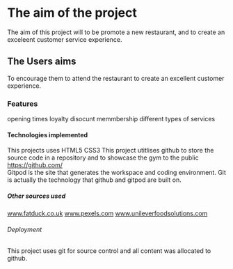 # The aim of the project  
The aim of this project will to be promote a new restaurant, and to create an exceleent customer service experience.

## The Users aims 
To encourage them to attend the restaurant to  create an excellent customer experience.  

### Features 
opening times 
loyalty disocunt memmbership 
different types of services

#### Technologies implemented
This projects uses HTML5 CSS3 
This project utitlises github to store the source code in a repository and to showcase the gym to the public https://github.com/    
Gitpod is the site that generates the workspace and coding environment.
Git is actually the technology that github and gitpod are built on.

##### Other sources used
www.fatduck.co.uk
www.pexels.com
www.unileverfoodsolutions.com
 
###### Deployment  
This project uses git for source control and all content was allocated to github. 